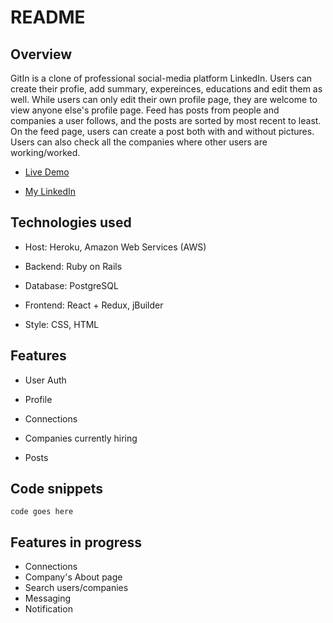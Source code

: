 # README

## Overview
GitIn is a clone of professional social-media platform LinkedIn. Users can create their profie, add summary, expereinces, educations and edit them as well. While users can only edit their own profile page, they are welcome to view anyone else's profile page. Feed has posts from people and companies a user follows, and the posts are sorted by most recent to least. On the feed page, users can create a post both with and without pictures. Users can also check all the companies where other users are working/worked. 

* [Live Demo](https://gitin.herokuapp.com/#/)

* [My LinkedIn](www.linkedin.com/in/si-wei0810)

## Technologies used
* Host: Heroku, Amazon Web Services (AWS)

* Backend: Ruby on Rails

* Database: PostgreSQL

* Frontend: React + Redux, jBuilder

* Style: CSS, HTML

## Features 
* User Auth 

* Profile 

* Connections 

* Companies currently hiring 

* Posts

## Code snippets 
```
code goes here 
```


## Features in progress
* Connections
* Company's About page 
* Search users/companies
* Messaging
* Notification
